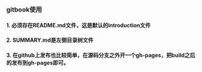 ### gitbook使用
#### 1. 必须存在README.md文件，这是默认的introduction文件
#### 2. SUMMARY.md是左侧目录树文件
#### 3. 在github上发布也比较简单，在源码分支之外开一个gh-pages，把build之后的发布到gh-pages即可。